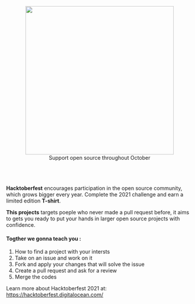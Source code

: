 
<div align="center"><img alt="" width="400px" src="https://user-images.githubusercontent.com/50463866/135718788-5e4b1937-6593-47db-b6d8-789d89f39097.png"><br>Support open source throughout October</div><br><br><br>
 
**Hacktoberfest** encourages participation in the open source community, which grows bigger every year. Complete the 2021 challenge and earn a limited edition **T-shirt**.

**This projects** targets poeple who never made a pull request before, it aims to gets you ready to put your hands in larger open source projects with confidence.

#### Togther we gonna teach you :
1) How to find a project with your intersts
1) Take on an issue and work on it
1) Fork and apply your changes that will solve the issue
1) Create a pull request and ask for a review
1) Merge the codes
 
 Learn more about Hacktoberfest 2021 at: https://hacktoberfest.digitalocean.com/
